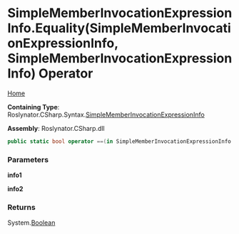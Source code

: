 <a name="_top"></a>

# SimpleMemberInvocationExpressionInfo\.Equality\(SimpleMemberInvocationExpressionInfo, SimpleMemberInvocationExpressionInfo\) Operator

[Home](../../../../../README.md#_top)

**Containing Type**: Roslynator\.CSharp\.Syntax\.[SimpleMemberInvocationExpressionInfo](../README.md#_top)

**Assembly**: Roslynator\.CSharp\.dll

```csharp
public static bool operator ==(in SimpleMemberInvocationExpressionInfo info1, in SimpleMemberInvocationExpressionInfo info2)
```

### Parameters

**info1**

**info2**

### Returns

System\.[Boolean](https://docs.microsoft.com/en-us/dotnet/api/system.boolean)

